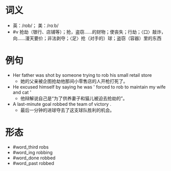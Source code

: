 # 词义
- 英：/rɒb/； 美：/rɑːb/
- #v 抢劫（银行、店铺等）；抢，盗窃……的财物；使丧失；行劫；〈口〉敲诈，向……漫天要价；非法剥夺；〈足〉抢（对手的）球；盗窃（容器）里的东西
# 例句
- Her father was shot by someone trying to rob his small retail store
	- 她的父亲被企图抢劫他那间小零售店的人开枪打死了。
- He excused himself by saying he was ' forced to rob to maintain my wife and cat '
	- 他辩解说自己是“为了供养妻子和猫儿被迫去抢劫的”。
- A last-minute goal robbed the team of victory .
	- 最后一分钟的进球夺去了这支球队胜利的机会。
# 形态
- #word_third robs
- #word_ing robbing
- #word_done robbed
- #word_past robbed
